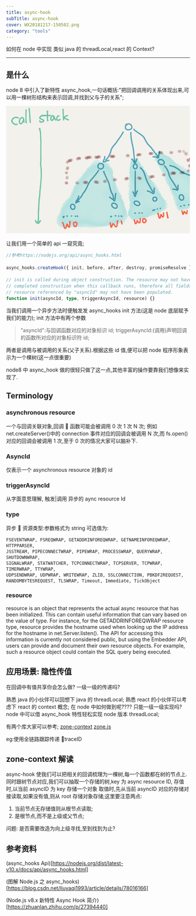 ```yaml
---
title: async-hook
subTitle: async-hook
cover: WX20181217-150502.png
category: "tools"
---
```


如何在 node 中实现 类似 java 的 threadLocal,react 的 Context?

---

## 是什么

node 8 中引入了新特性 async_hook,一句话概括:"把回调调用的关系体现出来,可以用一棵树形结构来表示回调,并找到父与子的关系";

![调用树](WX20181218-142216.png)

让我们用一个简单的 api 一窥究竟;

```typescript
//参考https://nodejs.org/api/async_hooks.html

async_hooks.createHook({ init, before, after, destroy, promiseResolve });

// init is called during object construction. The resource may not have
// completed construction when this callback runs, therefore all fields of the
// resource referenced by "asyncId" may not have been populated.
function init(asyncId, type, triggerAsyncId, resource) {}
```

当我们调用一个异步方法时便触发发 async_hooks init 方法(这是 node 底层赋予我们的能力);
init 方法中有两个参数

> "asyncId":与回调函数对应的对象标识 id;
> triggerAsyncId:(调用)声明回调的函数所对应的对象标识符 id;

两者是调用与被调用的关系(父子关系).根据这些 id 值,便可以把 node 程序形象表示为一个棵树(这一点很重要)

node8 中 async_hook 做的很轻只做了这一点,其他丰富的操作要靠我们想像来实现了.

## Terminology

### asynchronous resource

一个与回调关联对象,回调  函数可能会被调用 0 次 1 次 N 次;
例如 net.createServer()中的 connection 事件对应的回调会被调用 N 次,而 fs.open()对应的回调会被调用 1 次,至于 0 次的情况大家可以脑补下.

### AsyncId

仅表示一个 asynchronous resource 对象的 id

### triggerAsyncId

从字面意思理解, 触发|调用 异步的 aync resource Id

### type

异步  资源类型:参数格式为 string 可选值为:

```string
FSEVENTWRAP, FSREQWRAP, GETADDRINFOREQWRAP, GETNAMEINFOREQWRAP, HTTPPARSER,
JSSTREAM, PIPECONNECTWRAP, PIPEWRAP, PROCESSWRAP, QUERYWRAP, SHUTDOWNWRAP,
SIGNALWRAP, STATWATCHER, TCPCONNECTWRAP, TCPSERVER, TCPWRAP, TIMERWRAP, TTYWRAP,
UDPSENDWRAP, UDPWRAP, WRITEWRAP, ZLIB, SSLCONNECTION, PBKDF2REQUEST,
RANDOMBYTESREQUEST, TLSWRAP, Timeout, Immediate, TickObject
```

### resource

resource is an object that represents the actual async resource that has been initialized. This can contain useful information that can vary based on the value of type. For instance, for the GETADDRINFOREQWRAP resource type, resource provides the hostname used when looking up the IP address for the hostname in net.Server.listen(). The API for accessing this information is currently not considered public, but using the Embedder API, users can provide and document their own resource objects. For example, such a resource object could contain the SQL query being executed.

## 应用场景: 隐性传值

在回调中有值共享你会怎么做? 一级一级的传递吗?

熟悉 java 的小伙伴可以回想下 java 的 threadLocal;
熟悉 react 的小伙伴可以考虑下 react 的 context 概念;
在 node 中如何做到呢???? 只能一级一级实现吗?node 中可以借 async_hook 特性轻松实现 node 版本 threadLocal;

有两个库大家可以参考;
[zone-context](https://www.npmjs.com/package/zone-context)
[zone.js](https://github.com/angular/zone.js/)

eg:使用全链路跟踪传递 traceID

## zone-context 解读

async-hook 使我们可以把相关的回调梳理为一棵树,每一个函数都在树的节点上.同时跟树节点对应,我们可以抽取一个存储的树,key 为 async resource ID,
存值时,以当前 asyncID 为 key 存储一个对象
取值时,先从当前 asyncID 对应的存储对接读取,如果没有值,则从 root 存储对象存储;这里要注意两点:

1. 当前节点无存储值则从根节点读取;
2. 是根节点,而不是上级或父节点;

问题: 是否需要改造为向上级寻找,至到找到为止?

## 参考资料

(async_hooks Api)[https://nodejs.org/dist/latest-v10.x/docs/api/async_hooks.html]

(图解 Node.js 之 async_hooks)[https://blog.csdn.net/liuyaqi1993/article/details/78016166]

(Node.js v8.x 新特性 Async Hook 简介)[https://zhuanlan.zhihu.com/p/27394440]
